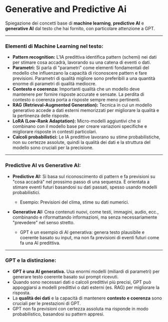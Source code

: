 # Generative and Predictive Ai

Spiegazione dei concetti base di **machine learning**, **predictive AI** e **generative AI** dal testo che hai fornito, con particolare attenzione a GPT.

---

### Elementi di Machine Learning nel testo:

* **Pattern recognition:** L’IA predittiva identifica pattern (schemi) nei dati per stimare cosa accadrà, lavorando su una catena di eventi o dati.
* **Parametri:** Si parla di "parametri" come elementi fondamentali del modello che influenzano la capacità di riconoscere pattern e fare previsioni. Parametri di qualità migliore sono preferibili a una quantità enorme di parametri di qualità mediocre.
* **Contesto e coerenza:** Importanti qualità che un modello deve mantenere per fornire risposte accurate e sensate. La perdita di contesto o coerenza porta a risposte sempre meno pertinenti.
* **RAG (Retrieval-Augmented Generation):** Tecnica in cui un modello generativo accede a dati esterni memorizzati per migliorare la qualità e la pertinenza delle risposte.
* **LoRA (Low-Rank Adaptation):** Micro-modelli aggiuntivi che si combinano con il modello base per creare variazioni specifiche e migliorare risposte in contesti particolari.
* **Calcoli probabilistici:** Le IA predittive lavorano su stime probabilistiche, non su certezze assolute, quindi la qualità dei dati e la struttura del modello sono cruciali per la precisione.

---

### Predictive AI vs Generative AI:

* **Predictive AI:** Si basa sul riconoscimento di pattern e fa previsioni su "cosa accadrà" nel prossimo passo di una sequenza. È orientata a stimare eventi futuri basandosi su dati passati, spesso usando modelli probabilistici.

  * Esempio: Previsioni del clima, stime su dati numerici.

* **Generative AI:** Crea contenuti nuovi, come testi, immagini, audio, ecc., combinando e riformattando informazioni, ma senza necessariamente "prevedere" nel senso stretto.

  * GPT è un esempio di AI generativa: genera testo plausibile e coerente basato su input, ma non fa previsioni di eventi futuri come fa una AI predittiva.

---

### GPT e la distinzione:

* **GPT è una AI generativa.** Usa enormi modelli (miliardi di parametri) per generare testo coerente basato sui prompt ricevuti.
* Quando sono necessari dati o calcoli predittivi più precisi, GPT può appoggiarsi a modelli predittivi o dati esterni (es. RAG) per migliorare la risposta.
* La **qualità dei dati** e la capacità di mantenere **contesto e coerenza** sono cruciali per le prestazioni di GPT.
* GPT non fa previsioni con certezza assoluta ma risponde in modo probabilistico, basandosi su pattern appresi.
